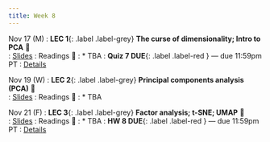 ```yaml
---
title: Week 8 
---
```



Nov 17 (M)
: **LEC 1**{: .label .label-grey} **The curse of dimensionality; Intro to PCA** 🎥  
    : [Slides](.)
: Readings 📖
: * TBA
: **Quiz 7 DUE**{: .label .label-red } — due 11:59pm PT
: [Details](.)

Nov 19 (W)
: **LEC 2**{: .label .label-grey} **Principal components analysis (PCA)** 🎥  
    : [Slides](.)
: Readings 📖
: * TBA

Nov 21 (F)
: **LEC 3**{: .label .label-grey} **Factor analysis; t-SNE; UMAP** 🎥  
    : [Slides](.)
: Readings 📖
: * TBA
: **HW 8 DUE**{: .label .label-red } — due 11:59pm PT
: [Details](.)